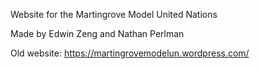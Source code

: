 Website for the Martingrove Model United Nations

Made by Edwin Zeng and Nathan Perlman

Old website: https://martingrovemodelun.wordpress.com/
